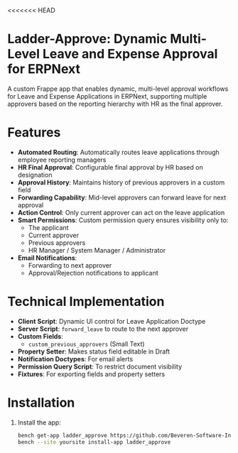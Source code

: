 <<<<<<< HEAD
# Ladder-Approve: Dynamic Multi-Level Leave and Expense Approval for ERPNext

A custom Frappe app that enables dynamic, multi-level approval workflows for Leave and Expense Applications in ERPNext, supporting multiple approvers based on the reporting hierarchy with HR as the final approver.

# Features

- **Automated Routing**: Automatically routes leave applications through employee reporting managers
- **HR Final Approval**: Configurable final approval by HR based on designation
- **Approval History**: Maintains history of previous approvers in a custom field
- **Forwarding Capability**: Mid-level approvers can forward leave for next approval
- **Action Control**: Only current approver can act on the leave application
- **Smart Permissions**: Custom permission query ensures visibility only to:
  - The applicant
  - Current approver
  - Previous approvers
  - HR Manager / System Manager / Administrator
- **Email Notifications**:
  - Forwarding to next approver
  - Approval/Rejection notifications to applicant

# Technical Implementation

- **Client Script**: Dynamic UI control for Leave Application Doctype
- **Server Script**: `forward_leave` to route to the next approver
- **Custom Fields**:
  - `custom_previous_approvers` (Small Text)
- **Property Setter**: Makes status field editable in Draft
- **Notification Doctypes**: For email alerts
- **Permission Query Script**: To restrict document visibility
- **Fixtures**: For exporting fields and property setters

# Installation

1. Install the app:
   ```bash
   bench get-app ladder_approve https://github.com/Beveren-Software-Inc/ladder_approve.git
   bench --site yoursite install-app ladder_approve

